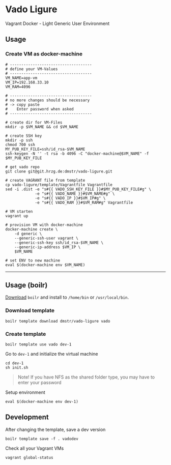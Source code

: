 # Vado Ligure

Vagrant Docker - Light Generic User Environment

## Usage

### Create VM as docker-machine

```
# ------------------------------------
# define your VM-Values
# ------------------------------------
VM_NAME=app-vm
VM_IP=192.168.33.10
VM_RAM=4096

# ------------------------------------
# no more changes should be necessary
# -> copy paste
#    Enter password when asked
# ------------------------------------

# create dir for VM-Files
mkdir -p $VM_NAME && cd $VM_NAME

# create SSH key
mkdir -p ssh
chmod 700 ssh
MY_PUB_KEY_FILE=ssh/id_rsa-$VM_NAME
ssh-keygen -N '' -t rsa -b 4096 -C "docker-machine@$VM_NAME" -f $MY_PUB_KEY_FILE

# get vado repo
git clone git@git.hrzg.de:dmstr/vado-ligure.git

# create VAGRANT file from template
cp vado-ligure/template/Vagrantfile Vagrantfile
sed -i .dist -e "s#{{ VADO_SSH_KEY_FILE }}#$MY_PUB_KEY_FILE#g" \
             -e "s#{{ VADO_NAME }}#$VM_NAME#g" \
             -e "s#{{ VADO_IP }}#$VM_IP#g" \
             -e "s#{{ VADO_RAM }}#$VM_RAM#g" Vagrantfile

# VM starten
vagrant up

# provision VM with docker-machine
docker-machine create \
    -d generic \
    --generic-ssh-user vagrant \
    --generic-ssh-key ssh/id_rsa-$VM_NAME \
    --generic-ip-address $VM_IP \
    $VM_NAME

# set ENV to new machine
eval $(docker-machine env $VM_NAME)
```

---

## Usage (boilr)

[Download](https://github.com/tmrts/boilr/releases) `boilr` and install to `/home/bin` or `/usr/local/bin`.

### Download template

    boilr template download dmstr/vado-ligure vado

### Create template

    boilr template use vado dev-1

Go to `dev-1` and initialize the virtual machine

    cd dev-1
    sh init.sh

> Note! If you have NFS as the shared folder type, you may have to enter your password 

Setup environment

    eval $(docker-machine env dev-1)

## Development

After changing the template, save a dev version

    boilr template save -f . vadodev

Check all your Vagrant VMs

    vagrant global-status